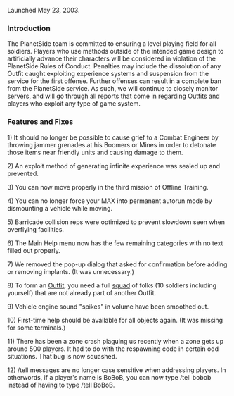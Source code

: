 Launched May 23, 2003.

### Introduction

The PlanetSide team is committed to ensuring a level playing field for all
soldiers. Players who use methods outside of the intended game design to
artificially advance their characters will be considered in violation of the
PlanetSide Rules of Conduct. Penalties may include the dissolution of any Outfit
caught exploiting experience systems and suspension from the service for the
first offense. Further offenses can result in a complete ban from the PlanetSide
service. As such, we will continue to closely monitor servers, and will go
through all reports that come in regarding Outfits and players who exploit any
type of game system.

### Features and Fixes

1\) It should no longer be possible to cause grief to a Combat Engineer by
throwing jammer grenades at his Boomers or Mines in order to detonate those
items near friendly units and causing damage to them.

2\) An exploit method of generating infinite experience was sealed up and
prevented.

3\) You can now move properly in the third mission of Offline Training.

4\) You can no longer force your MAX into permanent autorun mode by dismounting
a vehicle while moving.

5\) Barricade collision reps were optimized to prevent slowdown seen when
overflying facilities.

6\) The Main Help menu now has the few remaining categories with no text filled
out properly.

7\) We removed the pop-up dialog that asked for confirmation before adding or
removing implants. (It was unnecessary.)

8\) To form an [Outfit](Outfit.md), you need a full
[squad](../terminology/Squad.md) of folks (10 soldiers including yourself) that
are not already part of another Outfit.

9\) Vehicle engine sound "spikes" in volume have been smoothed out.

10\) First-time help should be available for all objects again. (It was missing
for some terminals.)

11\) There has been a zone crash plaguing us recently when a zone gets up around
500 players. It had to do with the respawning code in certain odd situations.
That bug is now squashed.

12\) /tell messages are no longer case sensitive when addressing players. In
otherwords, if a player's name is BoBoB, you can now type /tell bobob instead of
having to type /tell BoBoB.

<!--[category:Patches](category:Patches.md)-->

